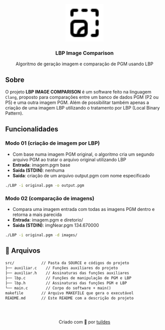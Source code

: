<!-- HEADER -->
<p align="center">
  <img alt="Image in picture" src="https://raw.githubusercontent.com/tabler/tabler-icons/8d4f23166d708b42bacc5ce4bc73d72ba296057b/icons/outline/image-in-picture.svg" height="120">
  <h3 align="center">LBP Image Comparison</h3>
  <p align="center">Algoritmo de geração imagem e comparação de PGM usando LBP</p>
</p>
<!-- HEADER -->

## Sobre

O projeto **LBP IMAGE COMPARISON** é um software feito na linguagem `Clang`, proposto para comparações entre um banco de dados PGM (P2 ou P5) e uma outra imagem PGM. Além de possibilitar também apenas a criação de uma imagem LBP utilizando o tratamento por LBP (Local Binary Pattern).

## Funcionalidades

### Modo 01 (criação de imagem por LBP)

* Com base numa imagem PGM original, o algoritmo cria um segundo arquivo PGM ao tratar o arquivo original utilizando LBP
* **Entrada**: imagem.pgm base
* **Saída (STDIN)**: nenhuma
* **Saída**: criação de um arquivo output.pgm com nome especificado

```bash
./LBP -i original.pgm -o output.pgm
```

### Modo 02 (comparação de imagens)

* Compara uma imagem entrada com todas as imagens PGM dentro e retorna a mais parecida
* **Entrada**: imagem.pgm e diretorio/
* **Saida (STDIN)**: imgNear.pgm 134.670000

```bash
./LBP -i original.pgm -d images/
```

## 🚀 Arquivos
    
    src/            // Pasta da SOURCE e códigos do projeto
    ├── auxiliar.c    // Funções auxiliares do projeto
    ├── auxiliar.h    // Assinaturas das funções auxiliares
    ├── lbp.c         // Funções de manipulação de PGM e LBP
    ├── lbp.h         // Assinaturas das funções PGM e LBP
    └── main.c        // Corpo do software + main()
    makefile        // Arquivo MAKEFILE que gera o executável
    README.md       // Este README com a descrição do projeto 

<!--
## Licença
Licenciado sob a licença XXX. Veja o arquivo `LICENSE` para mais detalhes.
-->

##

<br />

<p align="center">Criado com 💙 por <a href="https://github.com/tuildes">tuildes</a></p>
